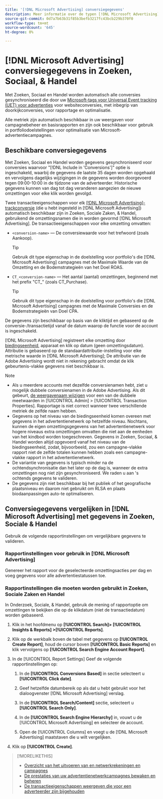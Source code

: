 ```yaml
---
title: '[!DNL Microsoft Advertising] conversiegegevens'
description: Meer informatie over de typen [!DNL Microsoft Advertising]-tracked conversion data available in Search, Social, & Commerce.
source-git-commit: 0d7a7b63b31f85b3befb3217fc43bcb229b370f0
workflow-type: tm+mt
source-wordcount: '645'
ht-degree: 0%

---
```


# [!DNL Microsoft Advertising] conversiegegevens in Zoeken, Sociaal, &amp; Handel

Met Zoeken, Sociaal en Handel worden automatisch alle conversies gesynchroniseerd die door uw [Microsoft-tags voor Universal Event tracking (UET) voor advertenties](https://about.ads.microsoft.com/solutions/tools/universal-event-tracking) voor websiteconversies, met inbegrip van doorkijkconversies, voor rapportage en optimalisatie.

Alle metriek zijn automatisch beschikbaar in uw weergaven voor campagnebeheer en basisrapporten en zijn ook beschikbaar voor gebruik in portfoliodoelstellingen voor optimalisatie van Microsoft-advertentiecampagnes.

## Beschikbare conversiegegevens

Met Zoeken, Sociaal en Handel worden gegevens gesynchroniseerd voor conversies waarvoor &quot;[!DNL Include in 'Conversions']&quot; optie is ingeschakeld, waarbij de gegevens de laatste 35 dagen worden opgehaald en vervolgens dagelijks wijzigingen in de gegevens worden doorgevoerd tegen 09:00-10:00 in de tijdzone van de adverteerder. Historische gegevens kunnen van dag tot dag veranderen aangezien de nieuwe omzettingen voor elke klik worden gevolgd.

Twee transactieeigenschappen voor elk [[!DNL Microsoft Advertising]-trackconversie](https://help.ads.microsoft.com/apex/index/3/en-us/n5012) (die u hebt ingesteld in [!DNL Microsoft Advertising]) automatisch beschikbaar zijn in Zoeken, Sociale Zaken, &amp; Handel, gebruikend de omzettingsnamen die in worden gevormd [!DNL Microsoft Advertising]. De transactieeigenschappen voor elke omzetting omvatten:

* `<conversion-name>` — De conversiewaarde voor het trefwoord (zoals Aankoop).

  >[!TIP]
  >
  >Gebruik dit type eigenschap in de doelstelling voor portfolio&#39;s die [!DNL Microsoft Advertising] campagnes met de Maximale Waarde van de Omzetting en de Bodemstrategieën van het Doel ROAS.

* `CT_<conversion-name>` — Het aantal (aantal) omzettingen, beginnend met het prefix &quot;CT_&quot; (zoals CT_Purchase).

  >[!TIP]
  >
  >Gebruik dit type eigenschap in de doelstelling voor portfolio&#39;s die [!DNL Microsoft Advertising] campagnes met de Maximale Conversies en de Bodemstrategieën van Doel CPA.

De gegevens zijn beschikbaar op basis van de kliktijd en gebaseerd op de conversie-/transactietijd vanaf de datum waarop de functie voor de account is ingeschakeld.

[!DNL Microsoft Advertising] registreert elke omzetting door [biedingseenheid](/help/search-social-commerce/glossary.md#a-b), apparaat en klik op datum (geen omzettingsdatum). Attributie is gebaseerd op de standaardattributie-instelling voor elke metrische waarde in [!DNL Microsoft Advertising]; De attributie van de Adobe Advertising wordt niet in rekening gebracht omdat de klik gebeurtenis-vlakke gegevens niet beschikbaar is.

>[!NOTE]
>
>* Als u meerdere accounts met dezelfde conversienamen hebt, ziet u mogelijk dubbele conversienamen in de Adobe Advertising. Als dit gebeurt, [de weergavenaam wijzigen](/help/search-social-commerce/admin/transaction-properties/transaction-property-edit-display-name.md) voor een van de dubbele meetwaarden in [!UICONTROL Admin] > [!UICONTROL Transaction Properties]. Rapportage is niet correct wanneer twee verschillende metriek de zelfde naam hebben.
>* Gegevens op het niveau van de biedingseenheid komen overeen met gegevens in het advertentienetwerk op hetzelfde niveau. Nochtans, kunnen de eigen omzettingsgegevens van het advertentienetwerk voor hogere niveaus extra omzettingen omvatten die niet aan de eenheden van het kindbod worden toegeschreven. Gegevens in Zoeken, Sociaal, &amp; Handel worden altijd opgevoerd vanaf het niveau van de biedingseenheid, zodat, bijvoorbeeld, zou een campagne-vlakke rapport niet de zelfde totalen kunnen hebben zoals een campagne-vlakke rapport in het advertentienetwerk.
>* De variantie van gegevens is typisch minder na de ochtendsynchronisatie dan het later op de dag is, wanneer de extra omzettingen nog niet zijn gesynchroniseerd. We raden u aan &#39;s ochtends gegevens te valideren.
>* De gegevens zijn niet beschikbaar bij het publiek of het geografische plaatsniveau en daarom niet gebruikt om RLSA en plaats biodaanpassingen auto-te optimaliseren.

## Conversiegegevens vergelijken in [!DNL Microsoft Advertising] met gegevens in Zoeken, Sociale &amp; Handel

Gebruik de volgende rapportinstellingen om vergelijkbare gegevens te valideren.

### Rapportinstellingen voor gebruik in [!DNL Microsoft Advertising]

Genereer het rapport voor de geselecteerde omzettingsacties per dag en voeg gegevens voor alle advertentiestatussen toe.

### Rapportinstellingen die moeten worden gebruikt in Zoeken, Sociale Zaken en Handel

In Onderzoek, Sociale, &amp; Handel, gebruik de mening of rapportoptie om omzettingen te bekijken die op de klikdatum (niet de transactiedatum) worden gebaseerd.

1. Klik in het hoofdmenu op **[!UICONTROL Search]> [!UICONTROL Insights & Reports] >[!UICONTROL Reports]**.

1. Klik op de werkbalk boven de tabel met gegevens op **[!UICONTROL Create Report]**, houd de cursor boven **[!UICONTROL Basic Reports]** en klik vervolgens op **[!UICONTROL Search Engine Account Report]**.

1. In de [!UICONTROL Report Settings] Geef de volgende rapportinstellingen op:

   1. In de **[!UICONTROL Conversions Based]** in sectie selecteert u **[!UICONTROL Click date]**.

   1. Geef hetzelfde datumbereik op als dat u hebt gebruikt voor het dialoogvenster [!DNL Microsoft Advertising] verslag.

   1. In de **[!UICONTROL Search/Content]** sectie, selecteert u **[!UICONTROL Search Only]**.

   1. In de **[!UICONTROL Search Engine Hierarchy]** in, vouwt u de [!UICONTROL Microsoft Advertising] en selecteer de account.

   1. Open de [!UICONTROL Columns] en voegt u de [!DNL Microsoft Advertising] maatstaven die u wilt vergelijken.

1. Klik op **[!UICONTROL Create]**.

>[!MORELIKETHIS]
>
>* [Overzicht van het uitvoeren van en netwerkrekeningen en campagnes](campaign-implemention-overview.md)
>* [De prestaties van uw advertentienetwerkcampagnes bewaken en beheren](monitor-performance-campaigns.md)
>* [De transactieeigenschappen weergeven die voor een adverteerder zijn bijgehouden](/help/search-social-commerce/admin/transaction-properties/transaction-property-view-tracked.md)
